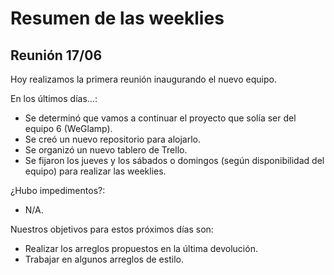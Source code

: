 # Resumen de las weeklies

## Reunión 17/06

Hoy realizamos la primera reunión inaugurando el nuevo equipo.

En los últimos días...:
* Se determinó que vamos a continuar el proyecto que solía ser del equipo 6 (WeGlamp).
* Se creó un nuevo repositorio para alojarlo.
* Se organizó un nuevo tablero de Trello.
* Se fijaron los jueves y los sábados o domingos (según disponibilidad del equipo) para realizar las weeklies.

¿Hubo impedimentos?:
* N/A.

Nuestros objetivos para estos próximos días son:
* Realizar los arreglos propuestos en la última devolución.
* Trabajar en algunos arreglos de estilo.